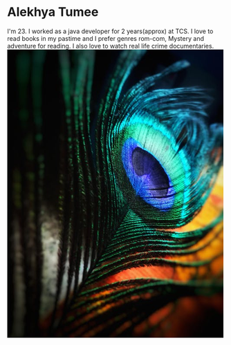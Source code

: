 # Alekhya Tumee
I'm 23. I worked as a java developer for 2 years(approx) at TCS. I love to read books in my pastime and I prefer genres rom-com, Mystery and adventure for reading. I also love to watch real life crime documentaries. 
![image](quil.jpeg)